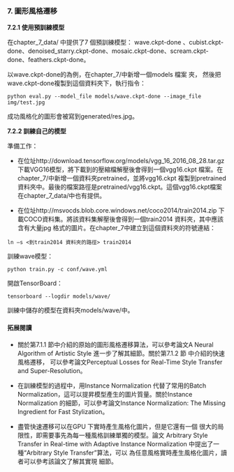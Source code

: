 ﻿### 7. 圖形風格遷移

**7.2.1 使用預訓練模型**

在chapter_7_data/ 中提供了7 個預訓練模型： wave.ckpt-done 、cubist.ckpt-done、denoised_starry.ckpt-done、mosaic.ckpt-done、scream.ckpt-done、feathers.ckpt-done。

以wave.ckpt-done的為例，在chapter_7/中新增一個models 檔案
夾， 然後把wave.ckpt-done複製到這個資料夾下，執行指令：
```
python eval.py --model_file models/wave.ckpt-done --image_file img/test.jpg
```

成功風格化的圖形會被寫到generated/res.jpg。

**7.2.2 訓練自己的模型**

準備工作：

- 在位址http://download.tensorflow.org/models/vgg_16_2016_08_28.tar.gz 下載VGG16模型，將下載到的壓縮檔解壓後會得到一個vgg16.ckpt 檔案。在chapter_7/中新增一個資料夾pretrained，並將vgg16.ckpt 複製到pretrained 資料夾中。最後的檔案路徑是pretrained/vgg16.ckpt。這個vgg16.ckpt檔案在chapter_7_data/中也有提供。

- 在位址http://msvocds.blob.core.windows.net/coco2014/train2014.zip 下載COCO資料集。將該資料集解壓後會得到一個train2014 資料夾，其中應該含有大量jpg 格式的圖片。在chapter_7中建立到這個資料夾的符號連結：
```
ln –s <到train2014 資料夾的路徑> train2014
```

訓練wave模型：
```
python train.py -c conf/wave.yml
```

開啟TensorBoard：
```
tensorboard --logdir models/wave/
```

訓練中儲存的模型在資料夾models/wave/中。

#### 拓展閱讀

- 關於第7.1.1 節中介紹的原始的圖形風格遷移算法，可以參考論文A Neural Algorithm of Artistic Style 進一步了解其細節。關於第7.1.2 節 中介紹的快速風格遷移， 可以參考論文Perceptual Losses for Real-Time Style Transfer and Super-Resolution。

- 在訓練模型的過程中，用Instance Normalization 代替了常用的Batch Normalization，這可以提昇模型產生的圖片質量。關於Instance Normalization 的細節，可以參考論文Instance Normalization: The Missing Ingredient for Fast Stylization。

- 盡管快速遷移可以在GPU 下實時產生風格化圖片，但是它還有一個 很大的局限性，即需要事先為每一種風格訓練單獨的模型。論文 Arbitrary Style Transfer in Real-time with Adaptive Instance Normalization 中提出了一種“Arbitrary Style Transfer”算法，可以 為任意風格實時產生風格化圖片，讀者可以參考該論文了解其實現 細節。
